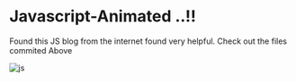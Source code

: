 # Javascript-Animated ..!!
Found this JS blog from the internet found very helpful.
Check out the files commited Above 


![js](https://user-images.githubusercontent.com/93249038/210687666-ca3223b1-1ce1-4fb4-956a-832a2aa8633b.jpg)
